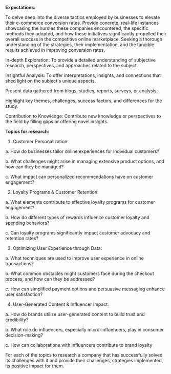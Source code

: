 **Expectations:**

To delve deep into the diverse tactics employed by businesses to elevate their e-commerce conversion rates. 
Provide concrete, real-life instances showcasing the hurdles these companies encountered, the specific methods they adopted, and how these initiatives significantly propelled their overall success in the competitive online marketplace. Seeking a thorough understanding of the strategies, their implementation, and the tangible results achieved in improving conversion rates.

In-depth Exploration: To provide a detailed understanding of subjective research, perspectives, and approaches related to the subject.

Insightful Analysis: To offer interpretations, insights, and connections that shed light on the subject's unique aspects.

Present data gathered from blogs, studies, reports, surveys, or analysis.

Highlight key themes, challenges, success factors, and differences for the study.

Contribution to Knowledge: Contribute new knowledge or perspectives to the field by filling gaps or offering novel insights.

**Topics for research:**

1. Customer Personalization:

  a. How do businesses tailor online experiences for individual customers?
  
  b. What challenges might arise in managing extensive product options, and how can they be managed?
  
  c. What impact can personalized recommendations have on customer engagement?
  
2. Loyalty Programs & Customer Retention:
   
  a. What elements contribute to effective loyalty programs for customer engagement?

  b. How do different types of rewards influence customer loyalty and spending behaviors?
  
  c. Can loyalty programs significantly impact customer advocacy and retention rates?

3. Optimizing User Experience through Data:
   
  a. What techniques are used to improve user experience in online transactions?

  b. What common obstacles might customers face during the checkout process, and how can they be addressed?
  
  c. How can simplified payment options and persuasive messaging enhance user satisfaction?

4. User-Generated Content & Influencer Impact:
   
  a. How do brands utilize user-generated content to build trust and credibility?
  
  b. What role do influencers, especially micro-influencers, play in consumer decision-making?
  
  c. How can collaborations with influencers contribute to brand loyalty

For each of the topics to research a company that has successfully solved its challenges with it and provide their challenges, strategies implemented, its positive impact for them.
